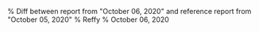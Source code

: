 % Diff between report from "October 06, 2020" and reference report from "October 05, 2020"
% Reffy
% October 06, 2020

